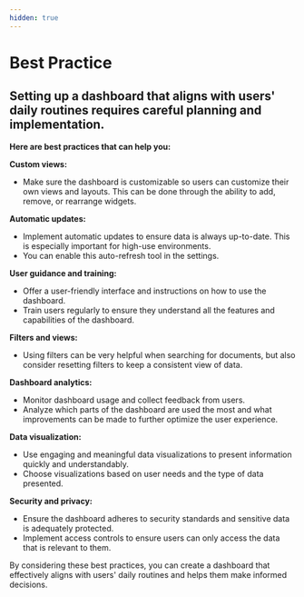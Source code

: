 ```yaml
---
hidden: true
---
```


# Best Practice

## Setting up a dashboard that aligns with users' daily routines requires careful planning and implementation.

**Here are best practices that can help you:**

**Custom views:**

* Make sure the dashboard is customizable so users can customize their own views and layouts. This can be done through the ability to add, remove, or rearrange widgets.

**Automatic updates:**

* Implement automatic updates to ensure data is always up-to-date. This is especially important for high-use environments.
* You can enable this auto-refresh tool in the settings.

**User guidance and training:**

* Offer a user-friendly interface and instructions on how to use the dashboard.
* Train users regularly to ensure they understand all the features and capabilities of the dashboard.

**Filters and views:**

* Using filters can be very helpful when searching for documents, but also consider resetting filters to keep a consistent view of data.

**Dashboard analytics:**

* Monitor dashboard usage and collect feedback from users.
* Analyze which parts of the dashboard are used the most and what improvements can be made to further optimize the user experience.

**Data visualization:**

* Use engaging and meaningful data visualizations to present information quickly and understandably.
* Choose visualizations based on user needs and the type of data presented.

**Security and privacy:**

* Ensure the dashboard adheres to security standards and sensitive data is adequately protected.
* Implement access controls to ensure users can only access the data that is relevant to them.

By considering these best practices, you can create a dashboard that effectively aligns with users' daily routines and helps them make informed decisions.

